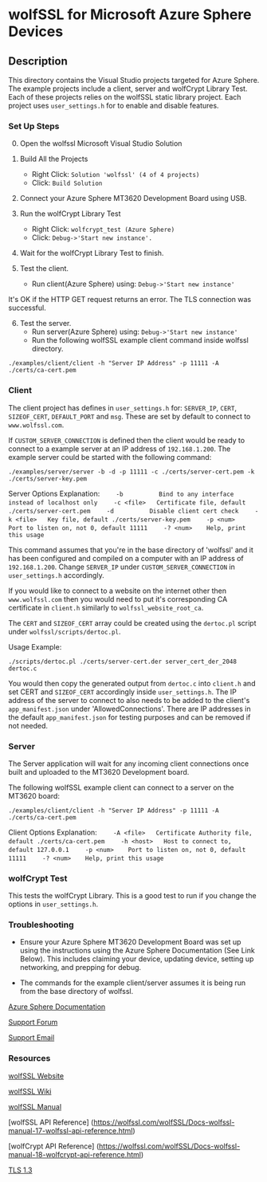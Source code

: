 wolfSSL for Microsoft Azure Sphere Devices
==========================================

## Description
This directory contains the Visual Studio projects targeted for Azure Sphere.
The example projects include a client, server and wolfCrypt Library Test.
Each of these projects relies on the wolfSSL static library project.
Each project uses `user_settings.h` for to enable and disable features.


### Set Up Steps
0. Open the wolfssl Microsoft Visual Studio Solution

1. Build All the Projects
    + Right Click: `Solution 'wolfssl' (4 of 4 projects)`
    + Click: `Build Solution`

2. Connect your Azure Sphere MT3620 Development Board using USB.

3. Run the wolfCrypt Library Test
    + Right Click: `wolfcrypt_test (Azure Sphere)`
    + Click: `Debug->'Start new instance'.`

4. Wait for the wolfCrypt Library Test to finish.

5. Test the client.
    + Run client(Azure Sphere) using: `Debug->'Start new instance'`

It's OK if the HTTP GET request returns an error.
The TLS connection was successful.

6. Test the server.
    + Run server(Azure Sphere) using: `Debug->'Start new instance'`
    + Run the following wolfSSL example client command inside wolfssl directory.

```
./examples/client/client -h "Server IP Address" -p 11111 -A ./certs/ca-cert.pem
```

### Client
The client project has defines in `user_settings.h` for:
`SERVER_IP`, `CERT`, `SIZEOF_CERT`, `DEFAULT_PORT` and `msg`.
These are set by default to connect to `www.wolfssl.com`.

If `CUSTOM_SERVER_CONNECTION` is defined then the client would be ready to connect
to a example server at an IP address of `192.168.1.200`.
The example server could be started with the following command:

```
./examples/server/server -b -d -p 11111 -c ./certs/server-cert.pem -k ./certs/server-key.pem
```

Server Options Explanation:
`    -b          Bind to any interface instead of localhost only`
`    -c <file>   Certificate file, default ./certs/server-cert.pem`
`    -d          Disable client cert check`
`    -k <file>   Key file, default ./certs/server-key.pem`
`    -p <num>    Port to listen on, not 0, default 11111`
`    -? <num>    Help, print this usage`


This command assumes that you're in the base directory of 'wolfssl' and it has
been configured and compiled on a computer with an IP address of `192.168.1.200`.
Change `SERVER_IP` under `CUSTOM_SERVER_CONNECTION` in `user_settings.h`
accordingly.

If you would like to connect to a website on the internet other then
`www.wolfssl.com` then you would need to put it's corresponding CA certificate
in `client.h` similarly to `wolfssl_website_root_ca`.

The `CERT` and `SIZEOF_CERT` array could be created using the `dertoc.pl`
script under `wolfssl/scripts/dertoc.pl`.

Usage Example:

```
./scripts/dertoc.pl ./certs/server-cert.der server_cert_der_2048 dertoc.c
```

You would then copy the generated output from `dertoc.c` into `client.h` and set
CERT and `SIZEOF_CERT` accordingly inside `user_settings.h`.
The IP address of the server to connect to also needs to be added to the client's
`app_manifest.json` under 'AllowedConnections'.  There are IP addresses in the
default `app_manifest.json` for testing purposes and can be removed if not needed.


### Server
The Server application will wait for any incoming client connections once built
and uploaded to the MT3620 Development board.

The following wolfSSL example client can connect to a server on the MT3620 board:

```
./examples/client/client -h "Server IP Address" -p 11111 -A ./certs/ca-cert.pem
```

Client Options Explanation:
`    -A <file>   Certificate Authority file, default ./certs/ca-cert.pem`
`    -h <host>   Host to connect to, default 127.0.0.1`
`    -p <num>    Port to listen on, not 0, default 11111`
`    -? <num>    Help, print this usage`


### wolfCrypt Test
This tests the wolfCrypt Library.
This is a good test to run if you change the options in `user_settings.h`.


### Troubleshooting
* Ensure your Azure Sphere MT3620 Development Board was set up using the
  instructions using the Azure Sphere Documentation (See Link Below).
  This includes claiming your device, updating device, setting up networking,
  and prepping for debug.

* The commands for the example client/server assumes it is being run from the
  base directory of wolfssl.

[Azure Sphere Documentation](https://docs.microsoft.com/en-us/azure-sphere/)

[Support Forum](https://www.wolfssl.com/forums/)

[Support Email](support@wolfssl.com)


### Resources

[wolfSSL Website](https://www.wolfssl.com/)

[wolfSSL Wiki](https://github.com/wolfSSL/wolfssl/wiki)

[wolfSSL Manual](https://wolfssl.com/wolfSSL/Docs-wolfssl-manual-toc.html)

[wolfSSL API Reference]
(https://wolfssl.com/wolfSSL/Docs-wolfssl-manual-17-wolfssl-api-reference.html)

[wolfCrypt API Reference]
(https://wolfssl.com/wolfSSL/Docs-wolfssl-manual-18-wolfcrypt-api-reference.html)

[TLS 1.3](https://www.wolfssl.com/docs/tls13/)
